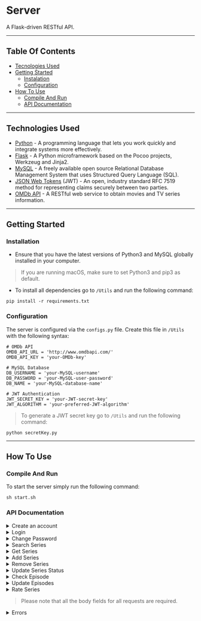 # Server

A Flask-driven RESTful API.

---

## Table Of Contents

- [Tecnologies Used](#Technologies-Used)
- [Getting Started](#Getting-Started)
  - [Instalation](#Installation)
  - [Configuration](#Configuration)
- [How To Use](#How-To-Use)
  - [Compile And Run](#Compile-And-Run)
  - [API Documentation](#API-Documentation)


---

## Technologies Used

- [Python](https://www.python.org) - A programming language that lets you work quickly and integrate systems more effectively.
- [Flask](https://flask.palletsprojects.com/en/1.1.x/) - A Python microframework based on the Pocoo projects, Werkzeug and Jinja2.
- [MySQL](https://www.mysql.com) - A freely available open source Relational Database Management System that uses Structured Query Language (SQL).
- [JSON Web Tokens](https://jwt.io) (JWT) - An open, industry standard RFC 7519 method for representing claims securely between two parties.
- [OMDb API](http://www.omdbapi.com) - A RESTful web service to obtain movies and TV series information.

---

## Getting Started

### Installation

- Ensure that you have the latest versions of Python3 and MySQL globally installed in your computer.

> If you are running macOS, make sure to set Python3 and pip3 as default.

- To install all dependencies go to `/Utils` and run the following command:
```
pip install -r requirements.txt
```

### Configuration

The server is configured via the `configs.py` file. Create this file in `/Utils` with the following syntax:

```
# OMDb API
OMDB_API_URL = 'http://www.omdbapi.com/'
OMDB_API_KEY = 'your-OMDb-key'

# MySQL Database
DB_USERNAME = 'your-MySQL-username' 
DB_PASSWORD = 'your-MySQL-user-password'
DB_NAME = 'your-MySQL-database-name'

# JWT Authentication
JWT_SECRET_KEY = 'your-JWT-secret-key'
JWT_ALGORITHM = 'your-preferred-JWT-algorithm'
```
> To generate a JWT secret key go to `/Utils` and run the following command:
```
python secretKey.py
```
---

## How To Use

### Compile And Run

To start the server simply run the following command:
```
sh start.sh
```

### API Documentation

<details>
  <summary> Create an account </summary>
  <p>

   ```
   POST http://127.0.0.1:5000/CreateAccount
   Authorization: None
   Content-Type: application/json 
   Accept: text/html
   Accept-Charset: charset=utf-8
   ```

   Body fields:

   | Field | Type | Description |
   |-------|------|-------------|
   | username | string | Account username |
   | email | string | Account email |
   | password1 | string | Account password (first entry) |
   | password2 | string | Account password (second entry) |

  </p>
</details>

<details>
  <summary> Login </summary>
  <p>

  ```
  POST http://127.0.0.1:5000/Login
  Authorization: None
  Content-Type: application/json
  Accept: text/html
  Accept-Charset: charset=utf-8
  ```

  Body fields:

  | Field | Type | Description |
  |-------|------|-------------|
  | email | string | Account email |
  | password | string | Account password |

  </p>
</details>

<details>
  <summary> Change Password </summary>
  <p>

  ```
  POST http://127.0.0.1:5000/ChangePassword
  Authorization: Bearer Token
  Content-Type: application/json
  Accept: text/html
  Accept-Charset: charset=utf-8
  ```

  Body fields:

  | Field | Type | Description |
  |-------|------|-------------|
  | old_password | string | Account password |
  | new_password1 | string | Account new password (first entry) |
  | new_password2 | string | Account new password (second entry) |

  </p>
</details>

<details>
  <summary> Search Series </summary>
  <p>

  ```
  POST http://127.0.0.1:5000/SearchSeries
  Authorization: Bearer Token
  Content-Type: application/json
  Accept: text/html
  Accept-Charset: charset=utf-8
  ```

  Body fields:

  | Field | Type | Description |
  |-------|------|-------------|
  | search | string | Series title |

  </p>
</details>

<details>
  <summary> Get Series </summary>
  <p>

  ```
  POST http://127.0.0.1:5000/GetSeries
  Authorization: Bearer Token
  Content-Type: application/json
  Accept: text/html
  Accept-Charset: charset=utf-8
  ```

  Body fields:

  | Field | Type | Description |
  |-------|------|-------------|
  | imdbID | string | Series IMDb id |

  </p>
</details>

<details>
  <summary> Add Series </summary>
  <p>

  ```
  POST http://127.0.0.1:5000/AddSeries
  Authorization: Bearer Token
  Content-Type: application/json
  Accept: text/html
  Accept-Charset: charset=utf-8
  ```

  Body fields:

  | Field | Type | Description |
  |-------|------|-------------|
  | imdbID | string | Series IMDb id |

  </p>
</details>

<details>
  <summary> Remove Series </summary>
  <p>

  ```
  POST http://127.0.0.1:5000/Remove
  Authorization: Bearer Token
  Content-Type: application/json
  Accept: text/html
  Accept-Charset: charset=utf-8
  ```

  Body fields:

  | Field | Type | Description |
  |-------|------|-------------|
  | imdbID | string | Series IMDb id |

  </p>
</details>

<details>
  <summary> Update Series Status </summary>
  <p>

  ```
  POST http://127.0.0.1:5000/UpdateSeriesStatus
  Authorization: Bearer Token
  Content-Type: application/json
  Accept: text/html
  Accept-Charset: charset=utf-8
  ```

  Body fields:

  | Field | Type | Valid Options | Description |
  |-------|------|---------------|-------------|
  | imdbID | string | | Series IMDb id |
  | status | string | Watching, Rewatching, Completed, Plan To Watch | Series updated status |

  </p>
</details>

<details>
  <summary> Check Episode </summary>
  <p>

  ```
  POST http://127.0.0.1:5000/CheckEpisode
  Authorization: Bearer Token
  Content-Type: application/json
  Accept: text/html
  Accept-Charset: charset=utf-8
  ```

  Body fields:

  | Field | Type | Description |
  |-------|------|-------------|
  | imdbID | string | Series IMDb id |

  </p>
</details>

<details>
  <summary> Update Episodes </summary>
  <p>

  ```
  POST http://127.0.0.1:5000/UpdateEpisodes
  Authorization: Bearer Token
  Content-Type: application/json
  Accept: text/html
  Accept-Charset: charset=utf-8
  ```

  Body fields:

  | Field | Type | Description |
  |-------|------|-------------|
  | imdbID | string | Series IMDb id |
  | updated_episode | integer | Last episode seen |
  | updated_season | integer | Season of the last episode seen |

  </p>
</details>

<details>
  <summary> Rate Series </summary>
  <p>

  ```
  POST http://127.0.0.1:5000/RateSeries
  Authorization: Bearer Token
  Content-Type: application/json
  Accept: text/html
  Accept-Charset: charset=utf-8
  ```

  Body fields:

  | Field | Type | Valid Options | Description |
  |-------|------|-------------|
  | imdbID | string | | Series IMDb id |
  | rating | integer | 1, 2, 3, 4, 5 | Series rating |

  </p>
</details>

> Please note that all the body fields for all requests are required. 

<details>
  <summary> Errors </summary>
  <p>

  This server uses conventional HTTP response codes to indicate the success or failure of an API request. 
  - Codes in the 2xx range indicate success
  - Codes in the 4xx range indicate an error that failed given the information provided
  - Codes in the 5xx range indicate an error with the server

  | Status Code | Meaning | Description |
  |-------------|---------|-------------|
  | 200 | OK | Everything worked as expected. |
  | 400 | Bad Request | The request was unacceptable, often due to missing a required parameter. |
  | 401 | Unauthorized | The request requires user authentication. |
  | 404 | Not Found | The requested resource doesn't exist. |
  | 500 | Internal Server Error | The server encountered an unexpected condition which prevented it from fulfilling the request. |
  | 502 | Bad Gateway | The server received an invalid response from the OMDb API. |
  
  </p>
</details>
